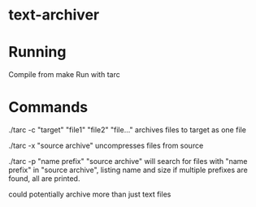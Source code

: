 # text-archiver

# Running
 Compile from make
 Run with tarc


# Commands
 ./tarc -c "target" "file1" "file2" "file..."
 archives files to target as one file

 ./tarc -x "source archive"
 uncompresses files from source

 ./tarc -p "name prefix" "source archive"
 will search for files with "name prefix" in "source archive", listing name and size
 if multiple prefixes are found, all are printed.

 could potentially archive more than just text files
